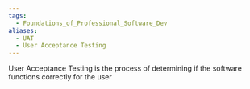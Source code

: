 ```yaml
---
tags:
  - Foundations_of_Professional_Software_Dev
aliases:
  - UAT
  - User Acceptance Testing
---
```

User Acceptance Testing is the process of determining if the software functions correctly for the user